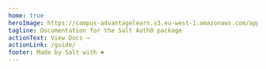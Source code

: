 ```yaml
---
home: true
heroImage: https://campus-advantagelearn.s3.eu-west-1.amazonaws.com/app_settings/app_icon.png
tagline: Documentation for the Salt Auth0 package
actionText: View Docs →
actionLink: /guide/
footer: Made by Salt with ❤️
---
```

